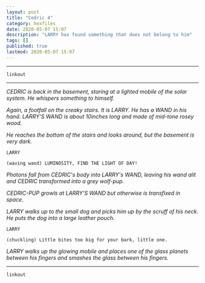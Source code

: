 ```yaml
---
layout: post
title: "Cedric 4"
category: hexfiles
date: 2020-05-07 15:07
description: "LARRY has found something that does not belong to him"
tags: []
published: true
lastmod: 2020-05-07 15:07
---
```


*****

`linkout`


*****

<i>CEDRIC is back in the basement, staring at a lighted mobile of the solar system. He whispers something to himself.</i>

<i>Again, a footfall on the creaky stairs. It is LARRY. He has a WAND in his hand. LARRY'S WAND is about 10inches long and made of mid-tone rosey wood.</i>

<i>He reaches the bottom of the stairs and looks around, but the basement is very dark.</i>

```
LARRY

(waving wand) LUMINOSITY, FIND THE LIGHT OF DAY!
```

<I>Photons fall from CEDRIC's body into LARRY's WAND, leaving his wand alit and CEDRIC transformed into a grey wolf-pup.</i>

<i>CEDRIC-PUP growls at LARRY'S WAND but otherwise is transfixed in space.</i>

<i>LARRY walks up to the small dog and picks him up by the scruff of his neck. He puts the dog into a large leather pouch.</i>

```
LARRY

(chuckling) Little bites too big for your bark, little one.
```

<i>LARRY walks up the glowing mobile and places one of the glass planets between his fingers and smashes the glass between his fingers.</i>

*****
`linkout`


